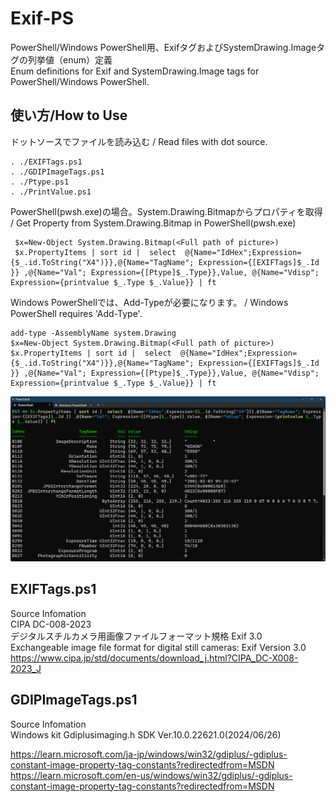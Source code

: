 # Exif-PS
PowerShell/Windows PowerShell用、ExifタグおよびSystemDrawing.Imageタグの列挙値（enum）定義  
Enum definitions for Exif and SystemDrawing.Image tags for PowerShell/Windows PowerShell.

## 使い方/How to Use
ドットソースでファイルを読み込む / Read files with dot source.  

    . ./EXIFTags.ps1
    . ./GDIPImageTags.ps1
    . ./Ptype.ps1
    . ./PrintValue.ps1
PowerShell(pwsh.exe)の場合。System.Drawing.Bitmapからプロパティを取得 / Get Property from System.Drawing.Bitmap in PowerShell(pwsh.exe)  

     $x=New-Object System.Drawing.Bitmap(<Full path of picture>)
     $x.PropertyItems | sort id |  select  @{Name="IdHex";Expression={$_.id.ToString("X4")}},@{Name="TagName"; Expression={[EXIFTags]$_.Id }} ,@{Name="Val"; Expression={[Ptype]$_.Type}},Value, @{Name="Vdisp"; Expression={printvalue $_.Type $_.Value}} | ft
    
 Windows PowerShellでは、Add-Typeが必要になります。 / Windows PowerShell requires 'Add-Type'.  
 
    add-type -AssemblyName system.Drawing
    $x=New-Object System.Drawing.Bitmap(<Full path of picture>)
    $x.PropertyItems | sort id |  select  @{Name="IdHex";Expression={$_.id.ToString("X4")}},@{Name="TagName"; Expression={[EXIFTags]$_.Id }} ,@{Name="Val"; Expression={[Ptype]$_.Type}},Value, @{Name="Vdisp"; Expression={printvalue $_.Type $_.Value}} | ft

![Picture01](./Pic01.png "Pic01")
## EXIFTags.ps1
Source Infomation  
CIPA DC-008-2023  
デジタルスチルカメラ用画像ファイルフォーマット規格 Exif 3.0  
Exchangeable image file format for digital still cameras: Exif Version 3.0  
https://www.cipa.jp/std/documents/download_j.html?CIPA_DC-X008-2023_J

## GDIPImageTags.ps1
Source Infomation  
Windows kit Gdiplusimaging.h SDK Ver.10.0.22621.0(2024/06/26)

https://learn.microsoft.com/ja-jp/windows/win32/gdiplus/-gdiplus-constant-image-property-tag-constants?redirectedfrom=MSDN
https://learn.microsoft.com/en-us/windows/win32/gdiplus/-gdiplus-constant-image-property-tag-constants?redirectedfrom=MSDN

